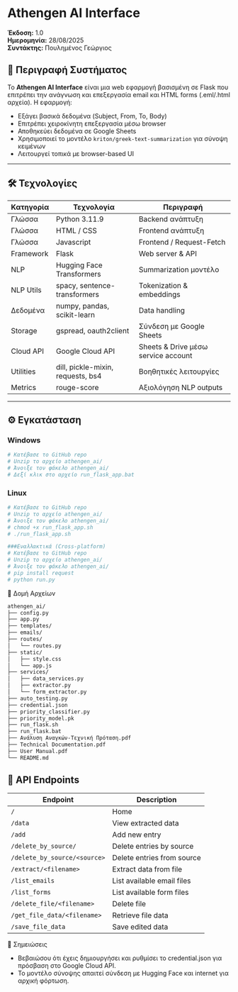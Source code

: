 # Athengen AI Interface

**Έκδοση:** 1.0  
**Ημερομηνία:** 28/08/2025  
**Συντάκτης:** Πουλημένος Γεώργιος

## 🧠 Περιγραφή Συστήματος

Το **Athengen AI Interface** είναι μια web εφαρμογή βασισμένη σε Flask που επιτρέπει την ανάγνωση και επεξεργασία email και HTML forms (.eml/.html αρχεία). Η εφαρμογή:

- Εξάγει βασικά δεδομένα (Subject, From, To, Body)
- Επιτρέπει χειροκίνητη επεξεργασία μέσω browser
- Αποθηκεύει δεδομένα σε Google Sheets
- Χρησιμοποιεί το μοντέλο `kriton/greek-text-summarization` για σύνοψη κειμένων
- Λειτουργεί τοπικά με browser-based UI

---

## 🛠️ Τεχνολογίες

| Κατηγορία       | Τεχνολογία                     | Περιγραφή                                 |
|----------------|-------------------------------|-------------------------------------------|
| Γλώσσα          | Python 3.11.9                  | Backend ανάπτυξη                          |
| Γλώσσα          | HTML / CSS                     | Frontend ανάπτυξη                         |
| Γλώσσα          | Javascript                     | Frontend / Request-Fetch                  |
| Framework       | Flask                          | Web server & API                          |
| NLP             | Hugging Face Transformers      | Summarization μοντέλο                     |
| NLP Utils       | spacy, sentence-transformers   | Tokenization & embeddings                 |
| Δεδομένα        | numpy, pandas, scikit-learn    | Data handling                             |
| Storage         | gspread, oauth2client          | Σύνδεση με Google Sheets                  |
| Cloud API       | Google Cloud API               | Sheets & Drive μέσω service account       |
| Utilities       | dill, pickle-mixin, requests, bs4 | Βοηθητικές λειτουργίες                 |
| Metrics         | rouge-score                    | Αξιολόγηση NLP outputs                    |

---

## ⚙️ Εγκατάσταση

### Windows

```bash
# Κατέβασε το GitHub repo
# Unzip το αρχείο athengen_ai/
# Άνοιξε τον φάκελο athengen_ai/
# Δεξί κλικ στο αρχείο run_flask_app.bat
```

### Linux
```bash
# Κατέβασε το GitHub repo
# Unzip το αρχείο athengen_ai/
# Άνοιξε τον φάκελο athengen_ai/
# chmod +x run_flask_app.sh
# ./run_flask_app.sh
```

```bash
###Εναλλακτικά (Cross-platform)
# Κατέβασε το GitHub repo
# Unzip το αρχείο athengen_ai/
# Άνοιξε τον φάκελο athengen_ai/
# pip install request
# python run.py
```

📁 Δομή Αρχείων
```bash
athengen_ai/
├── config.py
├── app.py
├── templates/
├── emails/
├── routes/
│   └── routes.py
├── static/
│   ├── style.css
│   └── app.js
├── services/
│   ├── data_services.py
│   ├── extractor.py
│   └── form_extractor.py
├── auto_testing.py
├── credential.json
├── priority_classifier.py
├── priority_model.pk
├── run_flask.sh
├── run_flask.bat
├── Ανάλυση Αναγκών-Τεχνική Πρόταση.pdf
├── Technical Documentation.pdf
├── User Manual.pdf
└── README.md
```


## 🔌 API Endpoints

| Endpoint                      | Description                     |
|------------------------------|---------------------------------|
| `/`                          | Home                            |
| `/data`                      | View extracted data             |
| `/add`                       | Add new entry                   |
| `/delete_by_source/`         | Delete entries by source        |
| `/delete_by_source/<source>` | Delete entries from source      |
| `/extract/<filename>`        | Extract data from file          |
| `/list_emails`               | List available email files      |
| `/list_forms`                | List available form files       |
| `/delete_file/<filename>`    | Delete file                     |
| `/get_file_data/<filename>`  | Retrieve file data              |
| `/save_file_data`            | Save edited data                |


📌 Σημειώσεις
- Βεβαιώσου ότι έχεις δημιουργήσει και ρυθμίσει το credential.json για πρόσβαση στο Google Cloud API.
- Το μοντέλο σύνοψης απαιτεί σύνδεση με Hugging Face και internet για αρχική φόρτωση.
